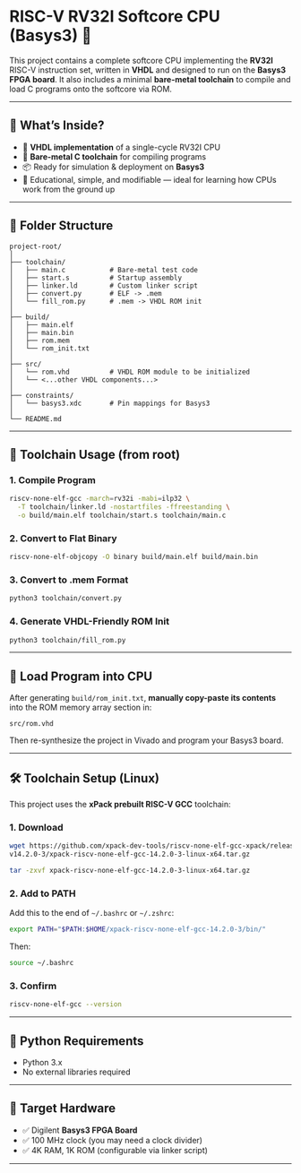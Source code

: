 # RISC-V RV32I Softcore CPU (Basys3) 🚀

This project contains a complete softcore CPU implementing the **RV32I** RISC-V instruction set, written in **VHDL** and designed to run on the **Basys3 FPGA board**. It also includes a minimal **bare-metal toolchain** to compile and load C programs onto the softcore via ROM.

---

## 🧠 What’s Inside?

- 🧬 **VHDL implementation** of a single-cycle RV32I CPU
- 🧰 **Bare-metal C toolchain** for compiling programs
- 📦 Ready for simulation & deployment on **Basys3**
- 🧠 Educational, simple, and modifiable — ideal for learning how CPUs work from the ground up

---

## 📁 Folder Structure

```
project-root/
│
├── toolchain/
│   ├── main.c           # Bare-metal test code
│   ├── start.s          # Startup assembly
│   ├── linker.ld        # Custom linker script
│   ├── convert.py       # ELF -> .mem
│   └── fill_rom.py      # .mem -> VHDL ROM init
│
├── build/
│   ├── main.elf
│   ├── main.bin
│   ├── rom.mem
│   └── rom_init.txt
│
├── src/
│   └── rom.vhd          # VHDL ROM module to be initialized
│   └── <...other VHDL components...>
│
├── constraints/
│   └── basys3.xdc       # Pin mappings for Basys3
│
└── README.md
```

---

## 🧪 Toolchain Usage (from root)

### 1. Compile Program
```bash
riscv-none-elf-gcc -march=rv32i -mabi=ilp32 \
  -T toolchain/linker.ld -nostartfiles -ffreestanding \
  -o build/main.elf toolchain/start.s toolchain/main.c
```

### 2. Convert to Flat Binary
```bash
riscv-none-elf-objcopy -O binary build/main.elf build/main.bin
```

### 3. Convert to .mem Format
```bash
python3 toolchain/convert.py
```

### 4. Generate VHDL-Friendly ROM Init
```bash
python3 toolchain/fill_rom.py
```

---

## 💾 Load Program into CPU

After generating `build/rom_init.txt`, **manually copy-paste its contents** into the ROM memory array section in:

```
src/rom.vhd
```

Then re-synthesize the project in Vivado and program your Basys3 board.

---

## 🛠 Toolchain Setup (Linux)

This project uses the **xPack prebuilt RISC-V GCC** toolchain:

### 1. Download
```bash
wget https://github.com/xpack-dev-tools/riscv-none-elf-gcc-xpack/releases/download/\
v14.2.0-3/xpack-riscv-none-elf-gcc-14.2.0-3-linux-x64.tar.gz

tar -zxvf xpack-riscv-none-elf-gcc-14.2.0-3-linux-x64.tar.gz
```

### 2. Add to PATH
Add this to the end of `~/.bashrc` or `~/.zshrc`:
```bash
export PATH="$PATH:$HOME/xpack-riscv-none-elf-gcc-14.2.0-3/bin/"
```
Then:
```bash
source ~/.bashrc
```

### 3. Confirm
```bash
riscv-none-elf-gcc --version
```

---

## 🐍 Python Requirements

- Python 3.x
- No external libraries required

---

## 📡 Target Hardware

- ✅ Digilent **Basys3 FPGA Board**
- ✅ 100 MHz clock (you may need a clock divider)
- ✅ 4K RAM, 1K ROM (configurable via linker script)

---

